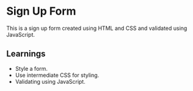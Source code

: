 # Sign Up Form
This is a sign up form created using HTML and CSS and validated using JavaScript.

## Learnings
* Style a form.
* Use intermediate CSS for styling.
* Validating using JavaScript.